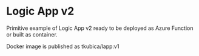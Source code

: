 # Logic App v2
Primitive example of Logic App v2 ready to be deployed as Azure Function or built as container.

Docker image is published as tkubica/lapp:v1